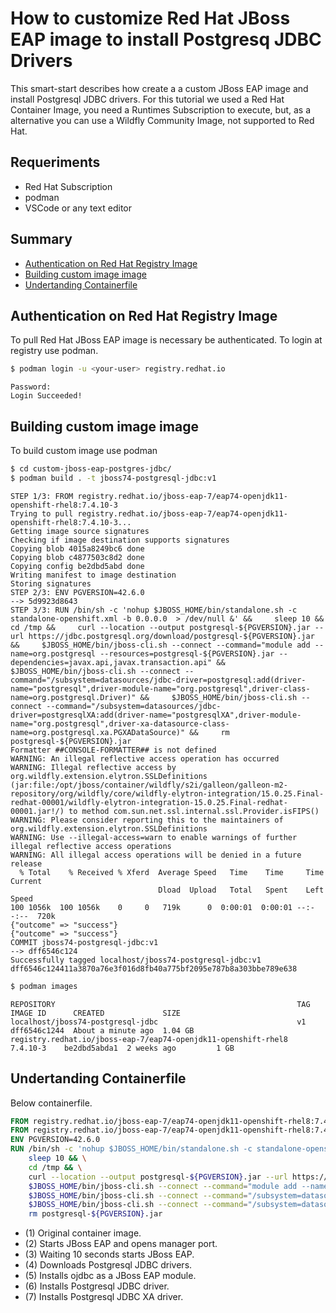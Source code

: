 # How to customize  Red Hat JBoss EAP image to install Postgresq JDBC Drivers
This smart-start describes how create a a custom JBoss EAP image and install Postgresql JDBC drivers. For this tutorial we used a Red Hat Container Image, you need a Runtimes Subscription to execute, but, as a alternative you can use a Wildfly Community Image, not supported to Red Hat.

## Requeriments
* Red Hat Subscription
* podman
* VSCode or any text editor

## Summary
* [Authentication on Red Hat Registry Image](#authentication-on-red-hat-registry-image)
* [Building custom image image](#building-custom-image-image)
* [Undertanding Containerfile](#undertanding-containerfile)


## Authentication on Red Hat Registry Image
To pull Red Hat JBoss EAP image is necessary be authenticated. To login at registry use podman.
```bash
$ podman login -u <your-user> registry.redhat.io
```
```console
Password: 
Login Succeeded!
```

## Building custom image image
To build custom image use podman
```bash
$ cd custom-jboss-eap-postgres-jdbc/
$ podman build . -t jboss74-postgresql-jdbc:v1
```
```console
STEP 1/3: FROM registry.redhat.io/jboss-eap-7/eap74-openjdk11-openshift-rhel8:7.4.10-3
Trying to pull registry.redhat.io/jboss-eap-7/eap74-openjdk11-openshift-rhel8:7.4.10-3...
Getting image source signatures
Checking if image destination supports signatures
Copying blob 4015a8249bc6 done  
Copying blob c4877503c8d2 done  
Copying config be2dbd5abd done  
Writing manifest to image destination
Storing signatures
STEP 2/3: ENV PGVERSION=42.6.0
--> 5d9923d8643
STEP 3/3: RUN /bin/sh -c 'nohup $JBOSS_HOME/bin/standalone.sh -c standalone-openshift.xml -b 0.0.0.0  > /dev/null &' &&     sleep 10 &&     cd /tmp &&     curl --location --output postgresql-${PGVERSION}.jar --url https://jdbc.postgresql.org/download/postgresql-${PGVERSION}.jar &&     $JBOSS_HOME/bin/jboss-cli.sh --connect --command="module add --name=org.postgresql --resources=postgresql-${PGVERSION}.jar --dependencies=javax.api,javax.transaction.api" &&     $JBOSS_HOME/bin/jboss-cli.sh --connect --command="/subsystem=datasources/jdbc-driver=postgresql:add(driver-name="postgresql",driver-module-name="org.postgresql",driver-class-name=org.postgresql.Driver)" &&     $JBOSS_HOME/bin/jboss-cli.sh --connect --command="/subsystem=datasources/jdbc-driver=postgresqlXA:add(driver-name="postgresqlXA",driver-module-name="org.postgresql",driver-xa-datasource-class-name=org.postgresql.xa.PGXADataSource)" &&     rm postgresql-${PGVERSION}.jar
Formatter ##CONSOLE-FORMATTER## is not defined
WARNING: An illegal reflective access operation has occurred
WARNING: Illegal reflective access by org.wildfly.extension.elytron.SSLDefinitions (jar:file:/opt/jboss/container/wildfly/s2i/galleon/galleon-m2-repository/org/wildfly/core/wildfly-elytron-integration/15.0.25.Final-redhat-00001/wildfly-elytron-integration-15.0.25.Final-redhat-00001.jar!/) to method com.sun.net.ssl.internal.ssl.Provider.isFIPS()
WARNING: Please consider reporting this to the maintainers of org.wildfly.extension.elytron.SSLDefinitions
WARNING: Use --illegal-access=warn to enable warnings of further illegal reflective access operations
WARNING: All illegal access operations will be denied in a future release
  % Total    % Received % Xferd  Average Speed   Time    Time     Time  Current
                                 Dload  Upload   Total   Spent    Left  Speed
100 1056k  100 1056k    0     0   719k      0  0:00:01  0:00:01 --:--:--  720k
{"outcome" => "success"}
{"outcome" => "success"}
COMMIT jboss74-postgresql-jdbc:v1
--> dff6546c124
Successfully tagged localhost/jboss74-postgresql-jdbc:v1
dff6546c124411a3870a76e3f016d8fb40a775bf2095e787b8a303bbe789e638
```
```bash
$ podman images
```
```console
REPOSITORY                                                      TAG         IMAGE ID      CREATED             SIZE
localhost/jboss74-postgresql-jdbc                               v1          dff6546c1244  About a minute ago  1.04 GB
registry.redhat.io/jboss-eap-7/eap74-openjdk11-openshift-rhel8  7.4.10-3    be2dbd5abda1  2 weeks ago         1 GB
```
## Undertanding Containerfile
Below containerfile.
```dockerfile
FROM registry.redhat.io/jboss-eap-7/eap74-openjdk11-openshift-rhel8:7.4.10-3 (1)
FROM registry.redhat.io/jboss-eap-7/eap74-openjdk11-openshift-rhel8:7.4.10-3
ENV PGVERSION=42.6.0
RUN /bin/sh -c 'nohup $JBOSS_HOME/bin/standalone.sh -c standalone-openshift.xml -b 0.0.0.0  > /dev/null &' && \
    sleep 10 && \
    cd /tmp && \
    curl --location --output postgresql-${PGVERSION}.jar --url https://jdbc.postgresql.org/download/postgresql-${PGVERSION}.jar && \
    $JBOSS_HOME/bin/jboss-cli.sh --connect --command="module add --name=org.postgresql --resources=postgresql-${PGVERSION}.jar --dependencies=javax.api,javax.transaction.api" && \
    $JBOSS_HOME/bin/jboss-cli.sh --connect --command="/subsystem=datasources/jdbc-driver=postgresql:add(driver-name="postgresql",driver-module-name="org.postgresql",driver-class-name=org.postgresql.Driver)" && \
    $JBOSS_HOME/bin/jboss-cli.sh --connect --command="/subsystem=datasources/jdbc-driver=postgresqlXA:add(driver-name="postgresqlXA",driver-module-name="org.postgresql",driver-xa-datasource-class-name=org.postgresql.xa.PGXADataSource)" && \
    rm postgresql-${PGVERSION}.jar
```
* (1) Original container image.
* (2) Starts JBoss EAP and opens manager port.
* (3) Waiting 10 seconds starts JBoss EAP.
* (4) Downloads Postgresql JDBC drivers.
* (5) Installs ojdbc as a JBoss EAP module.
* (6) Installs Postgresql JDBC driver.
* (7) Installs Postgresql JDBC XA driver.